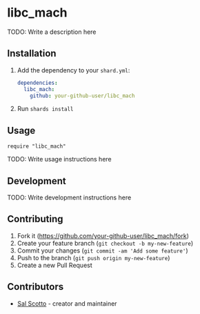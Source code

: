 # libc_mach

TODO: Write a description here

## Installation

1. Add the dependency to your `shard.yml`:

   ```yaml
   dependencies:
     libc_mach:
       github: your-github-user/libc_mach
   ```

2. Run `shards install`

## Usage

```crystal
require "libc_mach"
```

TODO: Write usage instructions here

## Development

TODO: Write development instructions here

## Contributing

1. Fork it (<https://github.com/your-github-user/libc_mach/fork>)
2. Create your feature branch (`git checkout -b my-new-feature`)
3. Commit your changes (`git commit -am 'Add some feature'`)
4. Push to the branch (`git push origin my-new-feature`)
5. Create a new Pull Request

## Contributors

- [Sal Scotto](https://github.com/your-github-user) - creator and maintainer
